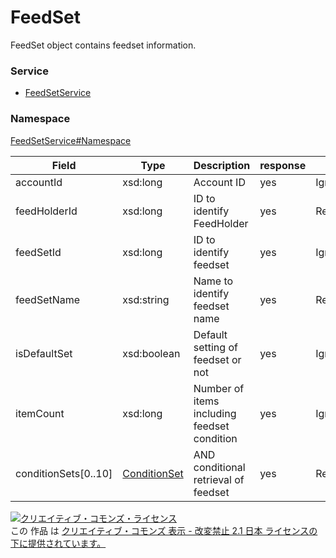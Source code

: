 # FeedSet
FeedSet object contains feedset information.

### Service
+ [FeedSetService](../../services/FeedSetService.md)

### Namespace
[FeedSetService#Namespace](../../services/FeedSetService.md#namespace)

| Field | Type | Description | response | add | remove |
|---|---|---|---|---|---|
| accountId| xsd:long| Account ID | yes | Ignore | Ignore |
| feedHolderId| xsd:long| ID to identify FeedHolder | yes | Requirement | Requirement |
| feedSetId| xsd:long| ID to identify feedset | yes | Ignore | Requirement |
| feedSetName| xsd:string| Name to identify feedset name | yes | Requirement | Ignore |
| isDefaultSet| xsd:boolean| Default setting of feedset or not | yes | Ignore | Ignore |
| itemCount| xsd:long| Number of items including feedset condition | yes | Ignore | Ignore |
| conditionSets[0..10]| [ConditionSet](./ConditionSet.md)| AND conditional retrieval of feedset | yes | Requirement | Ignore |

<a rel="license" href="http://creativecommons.org/licenses/by-nd/2.1/jp/"><img alt="クリエイティブ・コモンズ・ライセンス" style="border-width:0" src="https://i.creativecommons.org/l/by-nd/2.1/jp/88x31.png" /></a><br />この 作品 は <a rel="license" href="http://creativecommons.org/licenses/by-nd/2.1/jp/">クリエイティブ・コモンズ 表示 - 改変禁止 2.1 日本 ライセンスの下に提供されています。</a>
